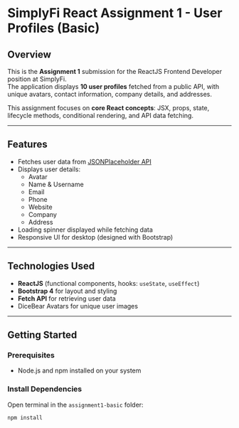 # SimplyFi React Assignment 1 - User Profiles (Basic)

## Overview
This is the **Assignment 1** submission for the ReactJS Frontend Developer position at SimplyFi.  
The application displays **10 user profiles** fetched from a public API, with unique avatars, contact information, company details, and addresses.  

This assignment focuses on **core React concepts**: JSX, props, state, lifecycle methods, conditional rendering, and API data fetching.

---

## Features
- Fetches user data from [JSONPlaceholder API](https://jsonplaceholder.typicode.com/users)
- Displays user details:
  - Avatar
  - Name & Username
  - Email
  - Phone
  - Website
  - Company
  - Address
- Loading spinner displayed while fetching data
- Responsive UI for desktop (designed with Bootstrap)

---

## Technologies Used
- **ReactJS** (functional components, hooks: `useState`, `useEffect`)  
- **Bootstrap 4** for layout and styling  
- **Fetch API** for retrieving user data  
- DiceBear Avatars for unique user images

---

## Getting Started

### Prerequisites
- Node.js and npm installed on your system

### Install Dependencies
Open terminal in the `assignment1-basic` folder:

```bash
npm install